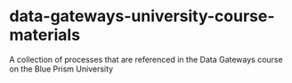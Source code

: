 # data-gateways-university-course-materials
A collection of processes that are referenced in the Data Gateways course on the Blue Prism University
